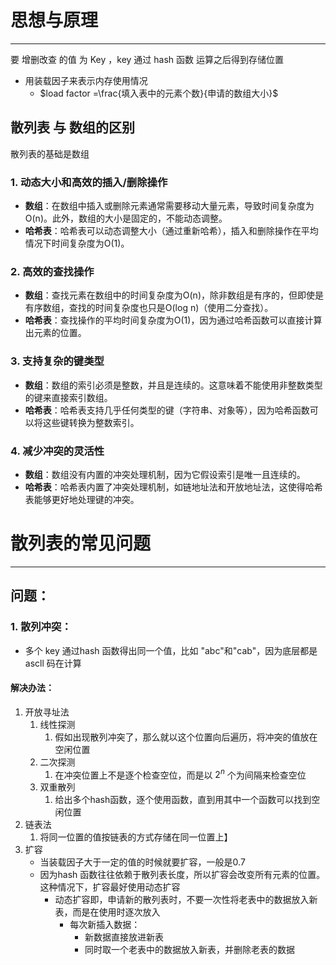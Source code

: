 # 思想与原理
***
要 增删改查 的值 为 Key ，key 通过 hash 函数 运算之后得到存储位置 

- 用装载因子来表示内存使用情况
	- $load factor =\frac{填入表中的元素个数}{申请的数组大小}$ 
## 散列表 与 数组的区别
散列表的基础是数组
### 1. 动态大小和高效的插入/删除操作
- **数组**：在数组中插入或删除元素通常需要移动大量元素，导致时间复杂度为O(n)。此外，数组的大小是固定的，不能动态调整。
- **哈希表**：哈希表可以动态调整大小（通过重新哈希），插入和删除操作在平均情况下时间复杂度为O(1)。

### 2. 高效的查找操作
- **数组**：查找元素在数组中的时间复杂度为O(n)，除非数组是有序的，但即使是有序数组，查找的时间复杂度也只是O(log n)（使用二分查找）。
- **哈希表**：查找操作的平均时间复杂度为O(1)，因为通过哈希函数可以直接计算出元素的位置。

### 3. 支持复杂的键类型
- **数组**：数组的索引必须是整数，并且是连续的。这意味着不能使用非整数类型的键来直接索引数组。
- **哈希表**：哈希表支持几乎任何类型的键（字符串、对象等），因为哈希函数可以将这些键转换为整数索引。

### 4. 减少冲突的灵活性
- **数组**：数组没有内置的冲突处理机制，因为它假设索引是唯一且连续的。
- **哈希表**：哈希表内置了冲突处理机制，如链地址法和开放地址法，这使得哈希表能够更好地处理键的冲突。

# 散列表的常见问题
***
## 问题：
### 1. 散列冲突：
- 多个 key 通过hash 函数得出同一个值，比如 "abc"和"cab"，因为底层都是 ascll 码在计算
#### 解决办法：
1. 开放寻址法
	1. 线性探测
		1. 假如出现散列冲突了，那么就以这个位置向后遍历，将冲突的值放在空闲位置
	2. 二次探测
		1. 在冲突位置上不是逐个检查空位，而是以 $2^n$ 个为间隔来检查空位
	3. 双重散列
		1. 给出多个hash函数，逐个使用函数，直到用其中一个函数可以找到空闲位置
2. 链表法
	1. 将同一位置的值按链表的方式存储在同一位置上】
3. 扩容
	- 当装载因子大于一定的值的时候就要扩容，一般是0.7
	- 因为hash 函数往往依赖于散列表长度，所以扩容会改变所有元素的位置。这种情况下，扩容最好使用动态扩容
		- 动态扩容即，申请新的散列表时，不要一次性将老表中的数据放入新表，而是在使用时逐次放入
			- 每次新插入数据：
				- 新数据直接放进新表
				- 同时取一个老表中的数据放入新表，并删除老表的数据

